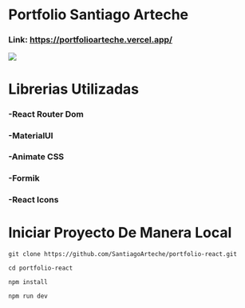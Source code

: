 # Portfolio Santiago Arteche

### Link: https://portfolioarteche.vercel.app/

![](https://res.cloudinary.com/santiago-arteche/image/upload/v1705105086/Your_Repositories_-_Google_Chrome_12_1_2024_21_16_14_xvy6t0.png)

# Librerias Utilizadas

### -React Router Dom

### -MaterialUI

### -Animate CSS

### -Formik

### -React Icons

# Iniciar Proyecto De Manera Local

```
git clone https://github.com/SantiagoArteche/portfolio-react.git
```

```
cd portfolio-react
```

```
npm install
```

```
npm run dev
```
